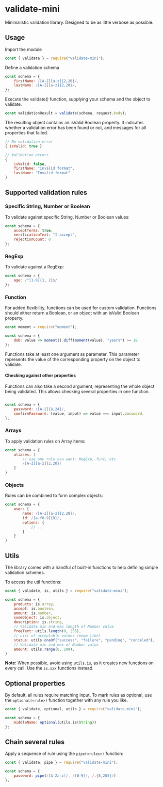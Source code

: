 # validate-mini

Minimalistic validation library. Designed to be as little verbose as possible.

## Usage

Import the module

```js
const { validate } = require("validate-mini");
```

Define a validation schema

```js
const schema = {
    firstName: /[A-Z][a-z]{2,20}/,
    lastName: /[A-Z][a-z]{2,20}/,
};
```

Execute the validate() function, supplying your schema and the object to validate.

```js
const validationResult = validate(schema, request.body);
```

The resulting object contains an isValid Boolean property. It indicates whether a validation error has been found or not, and messages for all properties that failed.

```js
// No validation error
{ isValid: true }

// Validation errors
{
    isValid: false,
    firstName: "Invalid format",
    lastName: "Invalid format"
}
```

## Supported validation rules

### Specific String, Number or Boolean

To validate against specific String, Number or Boolean values:

```js
const schema = {
    acceptTerms: true,
    verificationText: "I accept",
    rejectionCount: 0
};
```

### RegExp

To validate against a RegExp:

```js
const schema = {
    age: /^[1-9]{1, 2}$/
};
```

### Function

For added flexibility, functions can be used for custom validation. Functions should either return a Boolean, or an object with an isValid Boolean property.

```js
const moment = require("moment");

const schema = {
    dob: value => moment().diff(moment(value), "years") >= 18
};
```

Functions take at least one argument as parameter. This parameter represents the value of the corresponding property on the object to validate.

#### Checking against other properties

Functions can also take a second argument, representing the whole object being validated. This allows checking several properties in one function.

```js

const schema = {
    password: /[A-Z]{8,24}/,
    confirmPassword: (value, input) => value === input.password,
};
```

### Arrays

To apply validation rules on Array items:

```js
const schema = {
    aliases: [
        // use any rule you want: RegExp, func, etc
        /[A-Z][a-z]{2,20}/
    ]
}
```

### Objects

Rules can be combined to form complex objects:

```js
const schema = {
    user: {
        name: /[A-Z][a-z]{2,20}/,
        id: /[a-f0-9]{8}/,
        options: {
            // ...
        }
    }
}
```

## Utils

The library comes with a handful of built-in functions to help defining simple validation schemes.

To access the util functions:

```js
const { validate, is, utils } = require("validate-mini");

const schema = {
    products: is.array,
    accept: is.boolean,
    amount: is.number,
    someObjecT: is.object,
    description: is.string,
    // Validate min and max length of Number value
    freeText: utils.length(0, 255),
    // List of acceptable values (enum like)
    status: utils.oneOf("success", "failure", "pending", "canceled"),
    // Validate min and max of Number value
    amount: utils.range(0, 100),
}
```

**Note:** When possible, avoid using `utils.is`, as it creates new functions on every call. Use the `is.xxx` functions instead.

## Optional properties

By default, all rules require matching input. To mark rules as optional, use the `optional(<rule>)` function together with any rule you like.

```js
const { validate, optional, utils } = require("validate-mini");

const schema = {
    middleName: optional(utils.is(String))
};
```

## Chain several rules

Apply a sequence of rule using the `pipe(<rules>)` function:

```js
const { validate, pipe } = require("validate-mini");

const schema = {
    password: pipe(/[A-Za-z]/, /[0-9]/, /.{8,255}/)
};
```